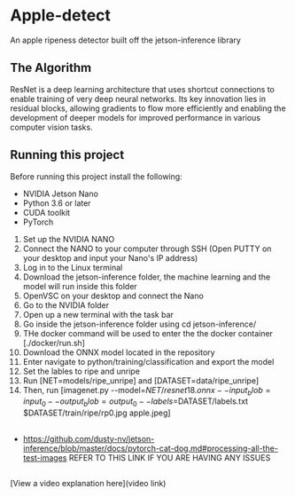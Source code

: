 # Apple-detect
 An apple ripeness detector built off the jetson-inference library 

## The Algorithm

ResNet is a deep learning architecture that uses shortcut connections to enable training of very deep neural networks. Its key innovation lies in residual blocks, allowing gradients to flow more efficiently and enabling the development of deeper models for improved performance in various computer vision tasks.
## Running this project

Before running this project install the following:
* NVIDIA Jetson Nano
* Python 3.6 or later
* CUDA toolkit
* PyTorch

1. Set up the NVIDIA NANO
2. Connect the NANO to your computer through SSH (Open PUTTY on your desktop and input your Nano's IP address)
3. Log in to the Linux terminal
4. Download the jetson-inference folder, the machine learning and the model will run inside this folder
5. OpenVSC on your desktop and connect the Nano
6. Go to the NVIDIA folder
7. Open up a new terminal with the task bar
8. Go inside the jetson-inference folder using cd jetson-inference/
9. THe docker command will be used to enter the the docker container [./docker/run.sh]
10. Download the ONNX model located in the repository
11. Enter navigate to python/training/classification and export the model
12. Set the lables to ripe and unripe
13. Run [NET=models/ripe_unripe] and [DATASET=data/ripe_unripe]
14. Then, run [imagenet.py --model=$NET/resnet18.onnx --input_blob=input_0 --output_blob=output_0 --labels=$DATASET/labels.txt $DATASET/train/ripe/rp0.jpg apple.jpeg]
##
* https://github.com/dusty-nv/jetson-inference/blob/master/docs/pytorch-cat-dog.md#processing-all-the-test-images
REFER TO THIS LINK IF YOU ARE HAVING ANY ISSUES


##
[View a video explanation here](video link)

